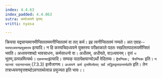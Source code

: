 ```yaml
---
index: 4.4.63
index_padded: 4.4.063
sutra: कर्माध्ययने वृत्तम्
vritti: nyasa

---
```

क्रियया यद्व्याप्यमानमीप्सिततममनीप्सिततमं वा तत् कर्म। इह त्वनीप्सिततमं गम्यते। अत एवाह-- `यस्याध्ययनप्रयुक्तस्य` इत्यादि। न हि कस्यचिदध्ययने युक्तस्य परीक्षाकाले पठतः स्खलितपाठरूपमीप्सितं भवति। अध्ययनशब्दो भावसाधनः, कर्मसाधनो वा। अधीतम्, अधीयते, वाऽध्ययनम्। वृत्तं = भूतम्,उत्पन्नमित्यर्थः।
`एकमन्यत्`इत्यादि। सम्यक् पाठापेक्षयान्योऽर्थो वेदितव्यः। `द्वैयन्यिकः; त्रैयन्यिकः` इति। `न य्वाभ्यां पदान्ताभ्याम्` (7.3.3) इत्यैजागमः। `अध्ययने कर्म वृत्तमित्येतत् सर्वं तद्धितवृत्तावन्तर्भवति` इति। तेन तत्राध्ययनवृत्तशब्दोऽवगतार्थत्वान्न प्रयुज्यत इति भावः।।